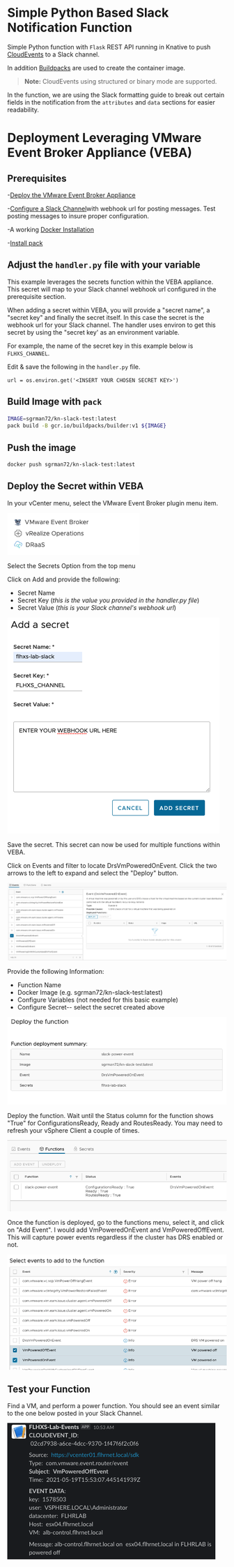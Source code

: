 # Simple Python Based Slack Notification Function

Simple Python function with `Flask` REST API running in Knative to push 
[CloudEvents](https://github.com/cloudevents/sdk-python) to a Slack channel.

In addition [Buildpacks](https://buildpacks.io) are used to create the container image.

> **Note:** CloudEvents using structured or binary mode are supported.

In the function, we are using the Slack formatting guide to break out certain fields in the notification from the `attributes` and `data` sections for easier readability.


# Deployment Leveraging VMware Event Broker Appliance (VEBA) 

## Prerequisites

-[Deploy the VMware Event Broker Appliance](https://vmweventbroker.io/)

-[Configure a Slack Channel](https://api.slack.com/messaging/webhooks)with webhook url for posting messages. Test posting messages to insure proper configuration.

-A working [Docker Installation](https://docs.docker.com/get-docker/)

-[Install pack](https://buildpacks.io/docs/tools/pack/)

## Adjust the `handler.py` file with your variable

This example leverages the secrets function within the VEBA appliance. This secret will map to your Slack channel webhook url configured in the prerequisite section. 

When adding a secret within VEBA, you will provide a "secret name", a "secret key" and finally the secret itself.  In this case the secret is the webhook url for your Slack channel. The handler uses environ to get this secret by using the "secret key' as an environment variable.  

For example, the name of the secret key in this example below is `FLHXS_CHANNEL`.

Edit & save the following in the `handler.py` file.

```
url = os.environ.get('<INSERT YOUR CHOSEN SECRET KEY>')
```

## Build Image with `pack`

```bash
IMAGE=sgrman72/kn-slack-test:latest
pack build -B gcr.io/buildpacks/builder:v1 ${IMAGE}
```

## Push the image
```bash
docker push sgrman72/kn-slack-test:latest
```

## Deploy the Secret within VEBA

In your vCenter menu, select the VMware Event Broker plugin menu item.

![](screenshots/VEBAPlugin.png)

Select the Secrets Option from the top menu

Click on Add and provide the following:
* Secret Name
* Secret Key (*this is the value you provided in the handler.py file*)
* Secret Value (*this is your Slack channel's webhook url*)

![](screenshots/Secret_Menu.png)

Save the secret.  This secret can now be used for multiple functions within VEBA.


Click on Events and filter to locate DrsVmPoweredOnEvent. Click the two arrows to the left to expand and select the "Deploy" button.

![](screenshots/DeployEvent.png)

Provide the following Information:
* Function Name
* Docker Image (e.g. sgrman72/kn-slack-test:latest)
* Configure Variables (not needed for this basic example)
* Configure Secret-- select the secret created above

![](screenshots/Deploy_menu.png)

Deploy the function. Wait until the Status column for the function shows "True" for ConfigurationsReady, Ready and RoutesReady. You may need to refresh your vSphere Client a couple of times.

![](screenshots/FunctionReady.png)

Once the function is deployed, go to the functions menu, select it, and click on "Add Event". I would add VmPoweredOnEvent and VmPoweredOffEvent. This will capture power events regardless if the cluster has DRS enabled or not.

![](screenshots/Addmoreevents.png)


## Test your Function

Find a VM, and perform a power function. You should see an event similar to the one below posted in your Slack Channel.

![](screenshots/SlackEvent.png)